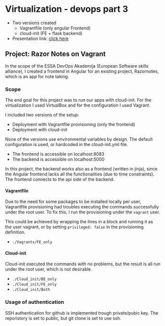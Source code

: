 # Virtualization - devops part 3
- Two versions created
	+ Vagrantfile (only angular Frontend)
	+ cloud-init (FE + flask backend)
- Presentation link: [click here](ttps://docs.google.com/presentation/d/e/2PACX-1vSVqaP8XMVtBUUquelsYGh8MnFeUUnvyHG6O2XV3KsDRO9CRaNrU34ADdFt8cq0kXRBPIa8PqCZQAwY/pub?start=false&loop=false&delayms=60000)

## Project: Razor Notes on Vagrant
In the scope of the ESSA DevOps Akademija (European Software skills alliance), I created a frontend in Angular for an existing project, Razornotes, which is an app for note taking.

### Scope
The end goal for this project was to run our apps with cloud-init. For the virtualization I used VirtualBox and for the configuration I used Vagrant.

I included two versions of the setup:

- Deployment with Vagrantfile provisioning (only the frontend)
- Deployment with cloud-init

None of the versions use environmental variables by design. The default configuration is used, or hardcoded in the cloud-init.yml file.

- The frontend is accessible on localhost:8083
- The backend is accessible on localhost:5000

In this project, the backend works also as a frontend (written in jinja), since the Angular frontend lacks all the functionalities (due to time constraints). The frontend connects to the api side of the backend.


#### Vagrantfile
Due to the need for some packages to be installed locally per user, Vagrantfile provisioning had troubles executing the commands successfully under the root user. To fix this, I run the provisioning under the `vagrant` user.

This could be achieved by wrapping the lines in a block and running it as the user vagrant, or by setting `privileged: false` in the provisioning definition.

- `./Vagrants/FE_only`

#### Cloud-init
Cloud-init executed the commands with no problems, but the result is all run under the root user, which is not desirable.

- `./Cloud_init/BE_only`
- `./Cloud_init/FE_only`
- `./Cloud_init/Both`

### Usage of authentication
SSH authentication for github is implemented trough private/pubic key. The reporistory is set to public, but git clone is set to use ssh.  

